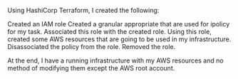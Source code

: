 Using HashiCorp Terraform, I created the following: 


Created an IAM role
Created a granular appropriate that are used for ipolicy for my task. 
Associated this role with the created role. 
Using this role, created some AWS resources that are going to be used in my infrastructure. 
Disassociated the policy from the role. 
Removed the role. 


At the end, I have a running infrastructure with my AWS resources and no method of modifying them except the AWS root account. 
